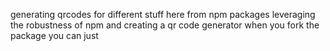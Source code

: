 generating qrcodes for different stuff here from npm packages
leveraging the robustness of npm and creating a qr code generator when you fork the package you can just

